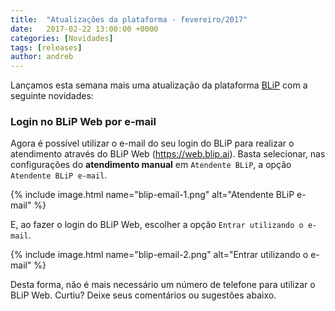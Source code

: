 ```yaml
---
title:  "Atualizações da plataforma - fevereiro/2017"
date:   2017-02-22 13:00:00 +0000
categories: [Novidades]
tags: [releases]
author: andreb
---
```


Lançamos esta semana mais uma atualização da plataforma [BLiP](https://blip.ai) com a seguinte novidades:

### Login no BLiP Web por e-mail
Agora é possível utilizar o e-mail do seu login do BLiP para realizar o atendimento através do BLiP Web (https://web.blip.ai). 
Basta selecionar, nas configurações do **atendimento manual** em `Atendente BLiP`, a opção `Atendente BLiP e-mail`. 

{% include image.html name="blip-email-1.png" alt="Atendente BLiP e-mail" %}

E, ao fazer o login do BLiP Web, escolher a opção `Entrar utilizando o e-mail`.

{% include image.html name="blip-email-2.png" alt="Entrar utilizando o e-mail" %}

Desta forma, não é mais necessário um número de telefone para utilizar o BLiP Web. 
Curtiu? Deixe seus comentários ou sugestões abaixo.
